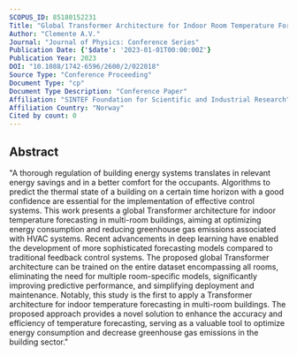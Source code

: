 ```yaml
---
SCOPUS_ID: 85180152231
Title: "Global Transformer Architecture for Indoor Room Temperature Forecasting"
Author: "Clemente A.V."
Journal: "Journal of Physics: Conference Series"
Publication Date: {'$date': '2023-01-01T00:00:00Z'}
Publication Year: 2023
DOI: "10.1088/1742-6596/2600/2/022018"
Source Type: "Conference Proceeding"
Document Type: "cp"
Document Type Description: "Conference Paper"
Affiliation: "SINTEF Foundation for Scientific and Industrial Research"
Affiliation Country: "Norway"
Cited by count: 0
---
```


## Abstract
"A thorough regulation of building energy systems translates in relevant energy savings and in a better comfort for the occupants. Algorithms to predict the thermal state of a building on a certain time horizon with a good confidence are essential for the implementation of effective control systems. This work presents a global Transformer architecture for indoor temperature forecasting in multi-room buildings, aiming at optimizing energy consumption and reducing greenhouse gas emissions associated with HVAC systems. Recent advancements in deep learning have enabled the development of more sophisticated forecasting models compared to traditional feedback control systems. The proposed global Transformer architecture can be trained on the entire dataset encompassing all rooms, eliminating the need for multiple room-specific models, significantly improving predictive performance, and simplifying deployment and maintenance. Notably, this study is the first to apply a Transformer architecture for indoor temperature forecasting in multi-room buildings. The proposed approach provides a novel solution to enhance the accuracy and efficiency of temperature forecasting, serving as a valuable tool to optimize energy consumption and decrease greenhouse gas emissions in the building sector."
